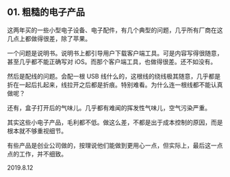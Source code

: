 ## 01. 粗糙的电子产品

这两年买的一些小型电子设备、电子配件，有几个典型的问题，几乎所有厂商在这几点上都做得很差，除了苹果。

一个问题是说明书。说明书上都引导用户下载客户端工具。可是内容写得很随意，甚至几乎都不能正确写对 iOS。而那个客户端工具，也做得很差。还不如没有。

然后是配线的问题。会配一根 USB 线什么的，这根线的绕线极其随意，几乎都是折在一起后扎起来，线拉开之后都是折痕。特别难看。为什么连一根线都不能认真做呢？

还有，盒子打开后的气味儿。几乎都有难闻的挥发性气味儿，空气污染严重。

其实这些小电子产品，毛利都不低。做这么差，不都是出于成本控制的原因，而是根本就不够重视细节。

有些产品是创业公司做的，按理说他们能做到更用心一点，但实际上，最后这一点点的工作，并不细致。

2019.8.12

